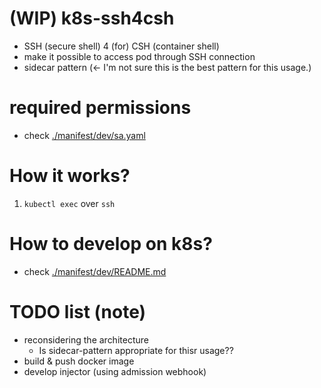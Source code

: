 # (WIP) k8s-ssh4csh 
- SSH (secure shell) 4 (for) CSH (container shell)
- make it possible to access pod through SSH connection
- sidecar pattern (<- I'm not sure this is the best pattern for this usage.)

# required permissions
- check [./manifest/dev/sa.yaml](./manifest/dev/sa.yaml)

# How it works?
1. `kubectl exec` over `ssh` 



# How to develop on k8s?
- check [./manifest/dev/README.md](./manifest/dev/README.md)

# TODO list (note)
- reconsidering the architecture
    - Is sidecar-pattern appropriate for thisr usage?? 
- build & push docker image
- develop injector (using admission webhook)


<!--
# refered web pages while development: 
- [k8ssshの参考になるリポジトリ](https://github.com/guilhem/k8ssh) 
- [k8sのtestの参考 k8s-controller-runtime](https://github.com/kubernetes-sigs/controller-runtime/tree/main)
    - envTest
- [k8sのtestの参考 ginkgo/gomega](https://zenn.dev/zoetro/books/testing-kubernetes-operator/viewer/overview)
- [kubebuilder controller_test](https://zoetrope.github.io/kubebuilder-training/controller-runtime/controller_test.html)
- [In Cluster Config](https://github.com/kubernetes/client-go/tree/master/examples/in-cluster-client-configuration)
- [github jun06t/kubernetes-sample/envoy-service-mesh](https://github.com/jun06t/kubernetes-sample/tree/1f935c66441e9a6fc2211ac66cf11d3af3d341cd/envoy-service-mesh)
- [microsoft sidecar pattern](https://learn.microsoft.com/ja-jp/azure/architecture/patterns/sidecar)
-->
